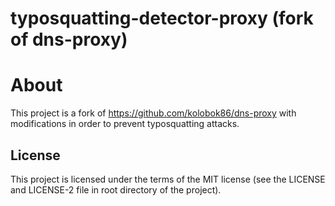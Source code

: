 # typosquatting-detector-proxy (fork of dns-proxy)

# About
This project is a fork of https://github.com/kolobok86/dns-proxy with modifications in order to prevent typosquatting attacks.


## License
This project is licensed under the terms of the MIT license (see the LICENSE and LICENSE-2 file in root directory of the project).
